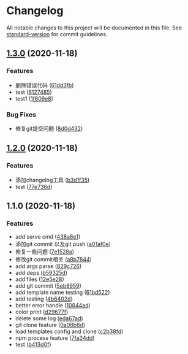 # Changelog

All notable changes to this project will be documented in this file. See [standard-version](https://github.com/conventional-changelog/standard-version) for commit guidelines.

## [1.3.0](https://github.com/tb-fed/tb-cli/compare/v1.2.0...v1.3.0) (2020-11-18)


### Features

* 删除错误代码 ([61dd3fb](https://github.com/tb-fed/tb-cli/commit/61dd3fb3bf653d0ccf6fe9d95e7bc642805ffabe))
* test ([6127485](https://github.com/tb-fed/tb-cli/commit/6127485c23f0d767a29e0fe42c6bb6caba580bd6))
* test1 ([1f609e8](https://github.com/tb-fed/tb-cli/commit/1f609e81a922c23f4c8143437fd68e773b563377))


### Bug Fixes

* 修复git提交问题 ([8d0d432](https://github.com/tb-fed/tb-cli/commit/8d0d4324e4707d2cb89a12f5a16fd4de398f533c))

## [1.2.0](https://github.com/tb-fed/tb-cli/compare/v1.1.0...v1.2.0) (2020-11-18)


### Features

* 添加changelog工具 ([b3d1f35](https://github.com/tb-fed/tb-cli/commit/b3d1f35fe65b83d4fcfe8656a743294e3e0b8b8b))
* test ([77e736d](https://github.com/tb-fed/tb-cli/commit/77e736d7cf9e4735b3003811b9daa1b680063d6d))

## 1.1.0 (2020-11-18)


### Features

*  add serve cmd ([438a6e1](https://github.com/tb-fed/tb-cli/commit/438a6e1546f42396febb6b8e50db895af57bc895))
* 添加git commit 以及git push ([a01af0e](https://github.com/tb-fed/tb-cli/commit/a01af0efff07f898cf1f01b637002102e51d60e5))
* 修复一些问题 ([7e1528a](https://github.com/tb-fed/tb-cli/commit/7e1528a17d00afb2ea59c3c6df74509b1d805c66))
* 修改git commit相关 ([a8b7844](https://github.com/tb-fed/tb-cli/commit/a8b78441251ed37254af41193c1c348932ab6ddf))
* add args parse ([829c726](https://github.com/tb-fed/tb-cli/commit/829c726e3e316841f75fd0d70f06a691f2ce4b7b))
* add deps ([b59325d](https://github.com/tb-fed/tb-cli/commit/b59325db3a669153774f69fb075b9d6f16e92992))
* add files ([12e5e28](https://github.com/tb-fed/tb-cli/commit/12e5e2818a449c7ee8ae4450124122c1e61802ef))
* add git commit ([5eb8959](https://github.com/tb-fed/tb-cli/commit/5eb8959327a5768b626eb521d91045cfa9ee750a))
* add template name testing ([61bd522](https://github.com/tb-fed/tb-cli/commit/61bd52275f3896c269c0da65b236f3cea07c9580))
* add testing ([4b6402d](https://github.com/tb-fed/tb-cli/commit/4b6402dffff74e1e9145467d5e0c62c4773b9909))
* better error handle ([10844ad](https://github.com/tb-fed/tb-cli/commit/10844ad9a6935be01f5894e0d1443ead4a11a4ca))
* color print ([d29677f](https://github.com/tb-fed/tb-cli/commit/d29677fa62f3784a18471aa771420f6a155249c6))
* delete some log ([eda67ad](https://github.com/tb-fed/tb-cli/commit/eda67ad9dcde20c8cdc83e1d849c545ec81e8a3f))
* git clone feature ([0a08b8d](https://github.com/tb-fed/tb-cli/commit/0a08b8db73e293b0569109af179677724b07ddd7))
* load templates config and clone ([c2b38fd](https://github.com/tb-fed/tb-cli/commit/c2b38fde202874288f9612a9498a7f4eb4872242))
* npm process feature ([7fa34dd](https://github.com/tb-fed/tb-cli/commit/7fa34dd76fc2b69b301ea1b4e11da60aae268b3d))
* test ([b413d0f](https://github.com/tb-fed/tb-cli/commit/b413d0fa8d85ed66992cb5192ab2d97114ee2441))
